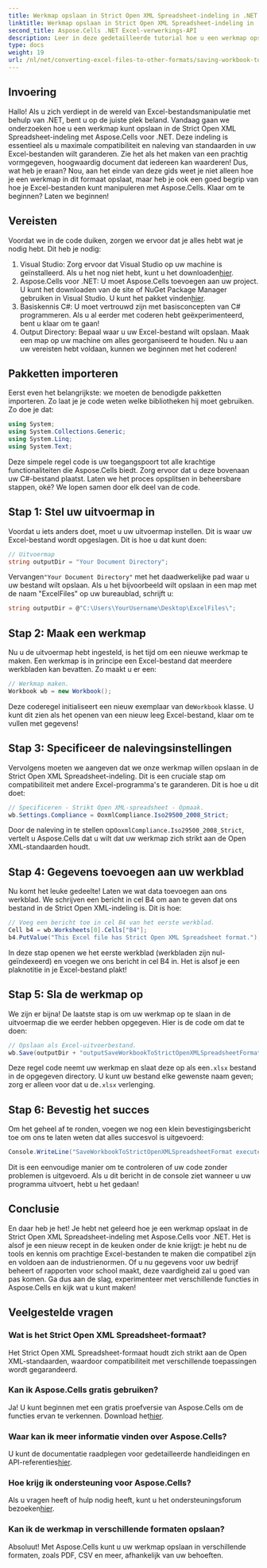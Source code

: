 ```yaml
---
title: Werkmap opslaan in Strict Open XML Spreadsheet-indeling in .NET
linktitle: Werkmap opslaan in Strict Open XML Spreadsheet-indeling in .NET
second_title: Aspose.Cells .NET Excel-verwerkings-API
description: Leer in deze gedetailleerde tutorial hoe u een werkmap opslaat in de Strict Open XML Spreadsheet-indeling met behulp van Aspose.Cells voor .NET.
type: docs
weight: 19
url: /nl/net/converting-excel-files-to-other-formats/saving-workbook-to-strict-open-xml-spreadsheet-format/
---
```

## Invoering
Hallo! Als u zich verdiept in de wereld van Excel-bestandsmanipulatie met behulp van .NET, bent u op de juiste plek beland. Vandaag gaan we onderzoeken hoe u een werkmap kunt opslaan in de Strict Open XML Spreadsheet-indeling met Aspose.Cells voor .NET. Deze indeling is essentieel als u maximale compatibiliteit en naleving van standaarden in uw Excel-bestanden wilt garanderen. Zie het als het maken van een prachtig vormgegeven, hoogwaardig document dat iedereen kan waarderen!
Dus, wat heb je eraan? Nou, aan het einde van deze gids weet je niet alleen hoe je een werkmap in dit formaat opslaat, maar heb je ook een goed begrip van hoe je Excel-bestanden kunt manipuleren met Aspose.Cells. Klaar om te beginnen? Laten we beginnen!
## Vereisten
Voordat we in de code duiken, zorgen we ervoor dat je alles hebt wat je nodig hebt. Dit heb je nodig:
1.  Visual Studio: Zorg ervoor dat Visual Studio op uw machine is geïnstalleerd. Als u het nog niet hebt, kunt u het downloaden[hier](https://visualstudio.microsoft.com/).
2.  Aspose.Cells voor .NET: U moet Aspose.Cells toevoegen aan uw project. U kunt het downloaden van de site of NuGet Package Manager gebruiken in Visual Studio. U kunt het pakket vinden[hier](https://releases.aspose.com/cells/net/).
3. Basiskennis C#: U moet vertrouwd zijn met basisconcepten van C# programmeren. Als u al eerder met coderen hebt geëxperimenteerd, bent u klaar om te gaan!
4. Output Directory: Bepaal waar u uw Excel-bestand wilt opslaan. Maak een map op uw machine om alles georganiseerd te houden.
Nu u aan uw vereisten hebt voldaan, kunnen we beginnen met het coderen!
## Pakketten importeren
Eerst even het belangrijkste: we moeten de benodigde pakketten importeren. Zo laat je je code weten welke bibliotheken hij moet gebruiken. Zo doe je dat:
```csharp
using System;
using System.Collections.Generic;
using System.Linq;
using System.Text;
```
Deze simpele regel code is uw toegangspoort tot alle krachtige functionaliteiten die Aspose.Cells biedt. Zorg ervoor dat u deze bovenaan uw C#-bestand plaatst. 
Laten we het proces opsplitsen in beheersbare stappen, oké? We lopen samen door elk deel van de code.
## Stap 1: Stel uw uitvoermap in
Voordat u iets anders doet, moet u uw uitvoermap instellen. Dit is waar uw Excel-bestand wordt opgeslagen. Dit is hoe u dat kunt doen:
```csharp
// Uitvoermap
string outputDir = "Your Document Directory";
```
 Vervangen`"Your Document Directory"` met het daadwerkelijke pad waar u uw bestand wilt opslaan. Als u het bijvoorbeeld wilt opslaan in een map met de naam "ExcelFiles" op uw bureaublad, schrijft u:
```csharp
string outputDir = @"C:\Users\YourUsername\Desktop\ExcelFiles\";
```
## Stap 2: Maak een werkmap
Nu u de uitvoermap hebt ingesteld, is het tijd om een nieuwe werkmap te maken. Een werkmap is in principe een Excel-bestand dat meerdere werkbladen kan bevatten. Zo maakt u er een:
```csharp
// Werkmap maken.
Workbook wb = new Workbook();
```
 Deze coderegel initialiseert een nieuw exemplaar van de`Workbook` klasse. U kunt dit zien als het openen van een nieuw leeg Excel-bestand, klaar om te vullen met gegevens!
## Stap 3: Specificeer de nalevingsinstellingen
Vervolgens moeten we aangeven dat we onze werkmap willen opslaan in de Strict Open XML Spreadsheet-indeling. Dit is een cruciale stap om compatibiliteit met andere Excel-programma's te garanderen. Dit is hoe u dit doet:
```csharp
// Specificeren - Strikt Open XML-spreadsheet - Opmaak.
wb.Settings.Compliance = OoxmlCompliance.Iso29500_2008_Strict;
```
 Door de naleving in te stellen op`OoxmlCompliance.Iso29500_2008_Strict`, vertelt u Aspose.Cells dat u wilt dat uw werkmap zich strikt aan de Open XML-standaarden houdt.
## Stap 4: Gegevens toevoegen aan uw werkblad
Nu komt het leuke gedeelte! Laten we wat data toevoegen aan ons werkblad. We schrijven een bericht in cel B4 om aan te geven dat ons bestand in de Strict Open XML-indeling is. Dit is hoe:
```csharp
// Voeg een bericht toe in cel B4 van het eerste werkblad.
Cell b4 = wb.Worksheets[0].Cells["B4"];
b4.PutValue("This Excel file has Strict Open XML Spreadsheet format.");
```
In deze stap openen we het eerste werkblad (werkbladen zijn nul-geïndexeerd) en voegen we ons bericht in cel B4 in. Het is alsof je een plaknotitie in je Excel-bestand plakt!
## Stap 5: Sla de werkmap op
We zijn er bijna! De laatste stap is om uw werkmap op te slaan in de uitvoermap die we eerder hebben opgegeven. Hier is de code om dat te doen:
```csharp
// Opslaan als Excel-uitvoerbestand.
wb.Save(outputDir + "outputSaveWorkbookToStrictOpenXMLSpreadsheetFormat.xlsx", SaveFormat.Xlsx);
```
 Deze regel code neemt uw werkmap en slaat deze op als een`.xlsx` bestand in de opgegeven directory. U kunt uw bestand elke gewenste naam geven; zorg er alleen voor dat u de`.xlsx` verlenging.
## Stap 6: Bevestig het succes
Om het geheel af te ronden, voegen we nog een klein bevestigingsbericht toe om ons te laten weten dat alles succesvol is uitgevoerd:
```csharp
Console.WriteLine("SaveWorkbookToStrictOpenXMLSpreadsheetFormat executed successfully.");
```
Dit is een eenvoudige manier om te controleren of uw code zonder problemen is uitgevoerd. Als u dit bericht in de console ziet wanneer u uw programma uitvoert, hebt u het gedaan!
## Conclusie
En daar heb je het! Je hebt net geleerd hoe je een werkmap opslaat in de Strict Open XML Spreadsheet-indeling met Aspose.Cells voor .NET. Het is alsof je een nieuw recept in de keuken onder de knie krijgt: je hebt nu de tools en kennis om prachtige Excel-bestanden te maken die compatibel zijn en voldoen aan de industrienormen.
Of u nu gegevens voor uw bedrijf beheert of rapporten voor school maakt, deze vaardigheid zal u goed van pas komen. Ga dus aan de slag, experimenteer met verschillende functies in Aspose.Cells en kijk wat u kunt maken!
## Veelgestelde vragen
### Wat is het Strict Open XML Spreadsheet-formaat?
Het Strict Open XML Spreadsheet-formaat houdt zich strikt aan de Open XML-standaarden, waardoor compatibiliteit met verschillende toepassingen wordt gegarandeerd.
### Kan ik Aspose.Cells gratis gebruiken?
 Ja! U kunt beginnen met een gratis proefversie van Aspose.Cells om de functies ervan te verkennen. Download het[hier](https://releases.aspose.com/).
### Waar kan ik meer informatie vinden over Aspose.Cells?
 U kunt de documentatie raadplegen voor gedetailleerde handleidingen en API-referenties[hier](https://reference.aspose.com/cells/net/).
### Hoe krijg ik ondersteuning voor Aspose.Cells?
 Als u vragen heeft of hulp nodig heeft, kunt u het ondersteuningsforum bezoeken[hier](https://forum.aspose.com/c/cells/9).
### Kan ik de werkmap in verschillende formaten opslaan?
Absoluut! Met Aspose.Cells kunt u uw werkmap opslaan in verschillende formaten, zoals PDF, CSV en meer, afhankelijk van uw behoeften.